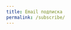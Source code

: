 ```yaml
---
title: Email подписка
permalink: /subscribe/
---
```


<script src="//static-login.sendpulse.com/apps/fc3/build/loader.js" sp-form-id="9dd490be43626e71df5ba1e3938400bd0a25fa922b26430dba1f18d55a4b77c8"></script>